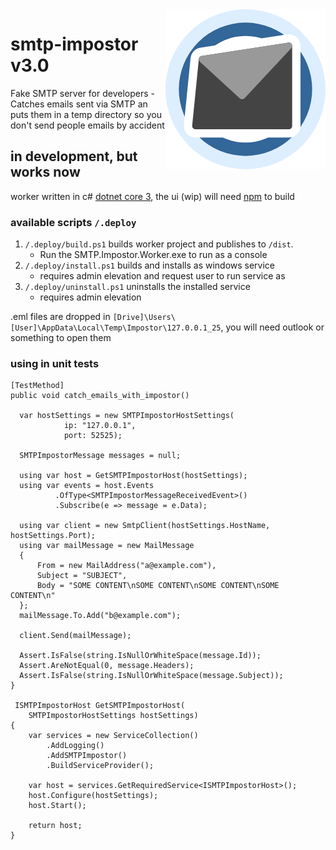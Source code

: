 <img src="/SMTP.Impostor.Worker/src/assets/icon-256x256.png?raw=true" align="right" alt="SMTP Impostor Icon"/>

# smtp-impostor v3.0

Fake SMTP server for developers - Catches emails sent via SMTP an puts them in a temp directory so you don't send people emails by accident

## in development, but works now

worker written in c# [dotnet core 3](https://dotnet.microsoft.com/download/dotnet-core/3.0), the ui (wip) will need [npm](https://nodejs.org) to build

### available scripts ```/.deploy```

  1. ```/.deploy/build.ps1``` builds worker project and publishes to ```/dist```.
     - Run the SMTP.Impostor.Worker.exe to run as a console
  2. ```/.deploy/install.ps1``` builds and installs as windows service
     - requires admin elevation and request user to run service as
  3. ```/.deploy/uninstall.ps1``` uninstalls the installed service
     - requires admin elevation

.eml files are dropped in ```[Drive]\Users\[User]\AppData\Local\Temp\Impostor\127.0.0.1_25```, you will need outlook or something to open them

### using in unit tests

```
[TestMethod]
public void catch_emails_with_impostor()

  var hostSettings = new SMTPImpostorHostSettings(
            ip: "127.0.0.1",
            port: 52525);

  SMTPImpostorMessage messages = null;

  using var host = GetSMTPImpostorHost(hostSettings);
  using var events = host.Events
          .OfType<SMTPImpostorMessageReceivedEvent>()
          .Subscribe(e => message = e.Data);

  using var client = new SmtpClient(hostSettings.HostName, hostSettings.Port);
  using var mailMessage = new MailMessage
  {
      From = new MailAddress("a@example.com"),
      Subject = "SUBJECT",
      Body = "SOME CONTENT\nSOME CONTENT\nSOME CONTENT\nSOME CONTENT\n"
  };
  mailMessage.To.Add("b@example.com");

  client.Send(mailMessage);

  Assert.IsFalse(string.IsNullOrWhiteSpace(message.Id));
  Assert.AreNotEqual(0, message.Headers);
  Assert.IsFalse(string.IsNullOrWhiteSpace(message.Subject));
}

 ISMTPImpostorHost GetSMTPImpostorHost(
    SMTPImpostorHostSettings hostSettings)
{
    var services = new ServiceCollection()
        .AddLogging()
        .AddSMTPImpostor()
        .BuildServiceProvider();

    var host = services.GetRequiredService<ISMTPImpostorHost>();
    host.Configure(hostSettings);
    host.Start();

    return host;
}
```

